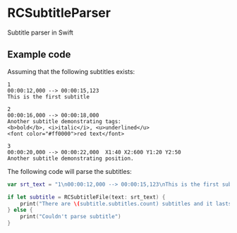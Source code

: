 # RCSubtitleParser
Subtitle parser in Swift

## Example code

Assuming that the following subtitles exists:

````
1
00:00:12,000 --> 00:00:15,123
This is the first subtitle

2
00:00:16,000 --> 00:00:18,000
Another subtitle demonstrating tags:
<b>bold</b>, <i>italic</i>, <u>underlined</u>
<font color="#ff0000">red text</font>

3
00:00:20,000 --> 00:00:22,000  X1:40 X2:600 Y1:20 Y2:50
Another subtitle demonstrating position.
````

The following code will parse the subtitles:

```Swift
var srt_text = "1\n00:00:12,000 --> 00:00:15,123\nThis is the first subtitle\n\n2\n00:00:16,000 --> 00:00:18,000\nAnother subtitle demonstrating tags:\n<b>bold</b>, <i>italic</i>, <u>underlined</u>\n<font color='#ff0000'>red text</font>\n\n3\n00:00:20,000 --> 00:00:22,000  X1:40 X2:600 Y1:20 Y2:50\nAnother subtitle demonstrating position.\n"

if let subtitle = RCSubtitleFile(text: srt_text) {
    print("There are \(subtitle.subtitles.count) subtitles and it lasts \(subtitle.length) seconds")
} else {
    print("Couldn't parse subtitle")
}
````

